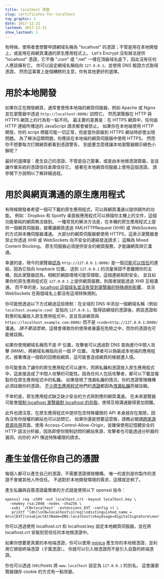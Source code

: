 ```yaml
---
title: localhost 憑證
slug: certificates-for-localhost
top_graphic: 1
date: 2017-12-21
lastmod: 2017-12-21
show_lastmod: 1
---
```



有時候，使用者會想要申請網域名稱為 "localhost" 的憑證；不管是用在本地開發上，或是用在與網頁溝通的原生應用程式上。 Let's Encrypt 沒有辦法提供 "localhost" 憑證，它不像 ".com" 或 ".net" 一樣在頂級域名底下，因此沒有任何人應該擁有它。 你可以設定網域名稱指向 `127.0.0.1`，並使用 DNS 驗證方式取得憑證。 然而這事實上是個糟糕的主意，你有其他更好的選擇。

# 用於本地開發

如果你正在開發網頁，通常會使用本地端的網頁伺服器，例如 Apache 或 Nginx 並在瀏覽器中透過 `http://localhost:8000/` 訪問它。 然而瀏覽器在 HTTP 與 HTTPS 網頁上的行為有一點不同。 最主要的差異是：在 HTTPS 網頁中，任何由 HTTP 連結所傳送的 JavaScript 請求都會被禁止。 如果你在本地端使用 HTTP 開發，你的 script 標籤可能一切正常，但是當你部屬到 HTTPS 網站時卻會出現問題。 為了解決這類問題，你應該在本地端的網頁伺服器中使用 HTTPS。 然而你不想要每次打開網頁都看到憑證警告， 到底要怎麼樣讓本地瀏覽器顯示綠色小鎖呢？

最好的選擇是：產生自己的憑證，不管是自己簽署，或是由本地根憑證簽屬，並且讓作業系統的憑證信任倉庫信任它。 接著在本地網頁伺服器上使用這個憑證。 請參閱下方說明以了解詳細過程。

# 用於與網頁溝通的原生應用程式

有時候開發者希望一個可下載的原生應用程式，可以與網頁溝通以提供額外的功能。 例如：Dropbox 和 Spotify 桌面板應用程式可以掃描你主機上的文件，這個功能單純的網頁無法做到。 一種常見的解決方法是，在本機的原生應用程式上提供一個網頁伺服器，接著讓網頁透過 XMLHTTPRequest (XHR) 或 WebSockets 的方式與本機伺服器溝通。 大部分的網頁伺服器都使用 HTTPS，這表示瀏覽器會禁止你透過 XHR 或 WebSockets 向不安全的連結發送請求； 這稱為 Mixed Content Blocking。 原生伺服器必須提供安全的網頁服務，才能讓網頁與它溝通。

幸運的是，現今的瀏覽器[認為](https://bugs.chromium.org/p/chromium/issues/detail?id=607878) `http://127.0.0.1:8000/` 是一個[可能可以信任](https://www.w3.org/TR/secure-contexts/#is-origin-trustworthy)的連結，因為它指向 loopback 位置。 送到 `127.0.0.1` 的流量保證不會離開你的主機，因此瀏覽器認為，相較於網路環境可能受擷取，這個連結相對安全。 並且如果你的原生應用程式在 `127.0.0.1` 上提供網頁服務，則兩者就能透過 XHR 互相溝通。 而不幸的是，[localhost 這個域名並沒有受到瀏覽器的特殊規則影響](https://tools.ietf.org/html/draft-ietf-dnsop-let-localhost-be-localhost-02)， 並且 WebSockets 在兩個域名上都沒有這項特殊規則。

你可能想透過以下方式繞過這些限制：在全域的 DNS 中添加一個網域名稱（例如 `localhost.example.com`）並指向 `127.0.0.1`，取得該網域的憑證後，將該憑證和對應的私鑰放入原生應用程式中，並且告訴網頁與 `https://localhost.example.com:8000/` 而不是 `<code>http://127.0.0.1:8000/` 溝通。 *請不要這麼做*，這樣會導致你的使用者暴露在危險之中，而你的憑證也可能被註銷。

如果你使用網域名稱而不是 IP 位置，攻擊者可以透過對 DNS 查詢進行中間人攻擊 (MitM)，將網域名稱指向另一個 IP 位置。 攻擊者可以偽裝成本地端的應用程式，接著傳送一個假的回應給網頁，這可能會造成網頁的帳號遭入侵。

你可能會為了讓你的原生應用程式可以運作，而將私鑰和憑證放入原生應用程式中，這直接造成了中間人攻擊的可能性。因為任何人包括攻擊者，都可以下載並複製你在原生應用程式中的私鑰。 如果發現了洩漏私鑰的情況，你的憑證管理機構必須註銷你的憑證。 [不少原生應用程式](https://groups.google.com/d/msg/mozilla.dev.security.policy/eV89JXcsBC0/wsj5zpbbAQAJ)他們的[憑證](https://groups.google.com/d/msg/mozilla.dev.security.policy/T6emeoE-lCU/-k-A2dEdAQAJ)都因為[洩漏私鑰](https://groups.google.com/d/msg/mozilla.dev.security.policy/pk039T_wPrI/tGnFDFTnCQAJ)而被註銷。

不幸的是，原生應用程式缺乏缺少安全的方式與對應的網頁溝通。 在未來瀏覽器可能會[限制 localhost 瀏覽器對 localhost 的存取](https://bugs.chromium.org/p/chromium/issues/detail?id=378566)，使得互相溝通變得更加困難。

此外也請注意，在原生應用程式中提供包含特殊權限的 API 本身就存在風險，因為沒有你授權的網站也可以訪問它。 如果你還是想要這麼做，請務必閱讀[跨來源資源共用](https://developer.mozilla.org/en-US/docs/Web/HTTP/CORS)頁面，使用 Access-Control-Allow-Origin，並確保使用記憶體安全的 HTTP 語法分析器，因為即使你限制訪問的網站來源，攻擊者也可能透過分析器的漏洞，向你的 API 傳送特殊權限的請求。

# 產生並信任你自己的憑證

每個人都可以產生自己的憑證，不需要憑證頒發機構。 唯一的差別是你製作的憑證不會被其他人所信任。 不過對於本地開發環境的需求，這樣就足夠了。

產生私鑰與自簽憑證最簡單的方式就是使用以下 openssl 指令：

    openssl req -x509 -out localhost.crt -keyout localhost.key \
      -newkey rsa:2048 -nodes -sha256 \
      -subj '/CN=localhost' -extensions EXT -config <( \
       printf "[dn]\nCN=localhost\n[req]\ndistinguished_name = dn\n[EXT]\nsubjectAltName=DNS:localhost\nkeyUsage=digitalSignature\nextendedKeyUsage=serverAuth")

你可以透過使用 localhost.crt 和 localhost.key 設定本地網頁伺服器，並在將 localhost.crt 安裝到受信任的本地根憑證中。

如果你想要更真實的本地端憑證，你可以使用 [minica](https://github.com/jsha/minica) 產生你的本地根憑證，並利用它頒發終端憑證（子葉憑證）。 你就可以引入根憑證而不是引入自簽的終端憑證。

你也可以透過 /etc/hosts 將 `www.localhost` 設定為 `127.0.0.1` 的別名。 這會讓瀏覽器儲存 cookie 的方式有一點改變。

